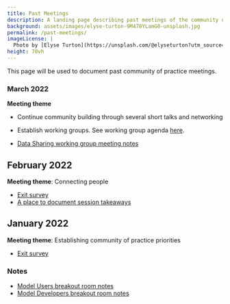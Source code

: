 ```yaml
---
title: Past Meetings
description: A landing page describing past meetings of the community of practice
background: assets/images/elyse-turton-9M478YLamG0-unsplash.jpg
permalink: /past-meetings/
imageLicense: |
  Photo by [Elyse Turton](https://unsplash.com/@elyseturton?utm_source=unsplash&utm_medium=referral&utm_content=creditCopyText) on [Unsplash](https://unsplash.com/s/photos/nova-scotia?utm_source=unsplash&utm_medium=referral&utm_content=creditCopyText)  
height: 70vh
---
```


This page will be used to document past community of practice meetings.


### March 2022

**Meeting theme**
* Continue community building through several short talks and networking
* Establish working groups. See working group agenda [here](https://docs.google.com/document/d/1_izUyuh_66MM1f1fQevr5cMiBpIW3O5HghgwWHRjEuA/edit?usp=sharing).

* [Data Sharing working group meeting notes](https://docs.google.com/document/d/1Gz9-81BK6pi4Seo1ndQOm3Uauqm-mVK_hbV_IEP0cuw/edit)

## February 2022
**Meeting theme**: Connecting people

* [Exit survey](https://forms.gle/ZMMStvpEKyZ5hbFT6)
* [A place to document session takeaways](https://docs.google.com/document/d/1mL5dBxoGxEvjeoZqI3IUrGcpmosOv6kuYY62tYPrGQc/edit?usp=sharing)


## January 2022
**Meeting theme**: Establishing community of practice priorities

* [Exit survey](https://forms.gle/Uvtv8omTvukaQZiw8)

### Notes

* [Model Users breakout room notes](https://docs.google.com/document/d/1aoRRVzJRXc2uQmZCR-_uRx3tTCB0WhQhNLf3rvDADN4/edit?usp=sharing)
* [Model Developers breakout room notes](https://docs.google.com/document/d/1FXoo42RfC8Z5SdYJSiiHDE1FaHVum8tPZl1oPHpHyHI/edit?usp=sharing)


